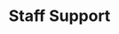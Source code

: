 ---
name: The Ta11y Cat
title: Staff Support
tags:
  - support
picture: ../../images/team/Ta11yCat.png
---